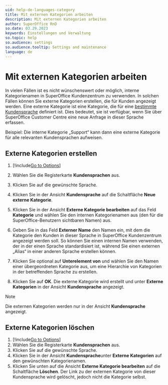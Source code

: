 ```yaml
---
uid: help-de-languages-category
title: Mit externen Kategorien arbeiten
description: Mit externen Kategorien arbeiten
author: SuperOffice RnD
so.date: 03.29.2023
keywords: Einstellungen und Verwaltung
so.topic: help
so.audience: settings
so.audience.tooltip: Settings and maintenance
language: de
---
```


# Mit externen Kategorien arbeiten

In vielen Fällen ist es nicht wünschenswert oder möglich, interne Kategorienamen in SuperOffice Kundenzentrum zu verwenden. In solchen Fällen können Sie externe Kategorien erstellen, die für Kunden angezeigt werden. Eine externe Kategorie ist eine Kategorie, die für eine [bestimmte Kundensprache][1] definiert ist. Dies bedeutet, sie ist verfügbar, wenn Sie über SuperOffice Customer Centre eine neue Anfrage in dieser Sprache erfassen.

Beispiel: Die interne Kategorie „Support“ kann dann eine externe Kategorie für alle relevanten Kundensprachen aufweisen.

## Externe Kategorien erstellen

1. [!include[Go to Options](../includes/open-options.md)]

2. Wählen Sie die Registerkarte **Kundensprachen** aus.

3. Klicken Sie auf die gewünschte Sprache.

4. Klicken Sie in der Ansicht **Kundensprache** auf die Schaltfläche **Neue externe Kategorie**.

5. Klicken Sie in der Ansicht **Externe Kategorie bearbeiten** auf das Feld **Kategorie** und wählen Sie den internen Kategorienamen aus (den für die SuperOffice-Benutzern sichtbaren Namen) aus.

6. Geben Sie in das Feld **Externer Name** den Namen ein, mit dem die Kategorie den Kunden in dieser Sprache in SuperOffice Kundenzentrum angezeigt werden soll. So können Sie einen internen Namen verwenden, der in der einen Sprache standardisiert ist, während Sie einen externen „Alias“ in einer anderen Sprache erstellen können.

7. Klicken Sie optional auf **Unterelement von** und wählen Sie den Namen einer übergeordneten Kategorie aus, um eine Hierarchie von Kategorien in der betreffenden Sprache zu erstellen.

8. Klicken Sie auf **OK**. Die externe Kategorie wird erstellt und unter **Externe Kategorien** in der Ansicht **Kundensprache** angezeigt.

> [!NOTE]
> Die externen Kategorien werden nur in der Ansicht **Kundensprache** angezeigt.

## Externe Kategorien löschen

1. [!include[Go to Options](../includes/open-options.md)]
2. Wählen Sie die Registerkarte **Kundensprachen** aus.
3. Klicken Sie auf die gewünschte Sprache.
4. Klicken Sie in der Ansicht **Kundensprache**unter **Externe Kategorien** auf den gewünschten Kategorienamen.
5. Klicken Sie unten auf die Ansicht **Externe Kategorie bearbeiten** auf die Schaltfläche **Löschen**. Der Link zu der externen Kategorie von dieser Kundensprache wird gelöscht, jedoch nicht die Kategorie selbst.

<!-- Referenced links -->
[1]: update.md

<!-- Referenced images -->
